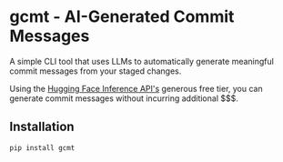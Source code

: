 # gcmt - AI-Generated Commit Messages

A simple CLI tool that uses LLMs to automatically generate meaningful commit messages from your staged changes.

Using the [Hugging Face Inference API's](https://huggingface.co/docs/api-inference/rate-limits) generous free tier, you can generate commit messages without incurring additional \$\$\$.

## Installation

```bash
pip install gcmt
```
